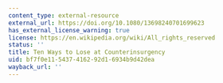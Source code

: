 ```yaml
---
content_type: external-resource
external_url: https://doi.org/10.1080/13698240701699623
has_external_license_warning: true
license: https://en.wikipedia.org/wiki/All_rights_reserved
status: ''
title: Ten Ways to Lose at Counterinsurgency
uid: bf7f0e11-5437-4162-92d1-6934b9d42dea
wayback_url: ''
---
```

